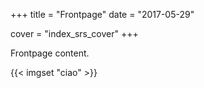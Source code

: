 +++
title = "Frontpage"
date = "2017-05-29"

cover = "index_srs_cover"
+++

Frontpage content.

{{< imgset "ciao" >}}
